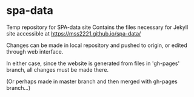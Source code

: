 # spa-data
Temp repository for SPA-data site
Contains the files necessary for Jekyll site accessible at https://mss2221.github.io/spa-data/

Changes can be made in local repository and pushed to origin, or edited through web interface.

In either case, since the website is generated from files in 'gh-pages' branch, all changes must be made there.

(Or perhaps made in master branch and then merged with gh-pages branch...)
